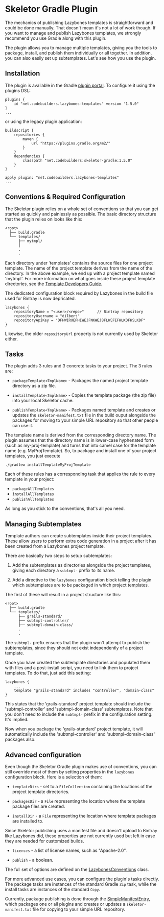 # Skeletor Gradle Plugin

The mechanics of publishing Lazybones templates is straightforward and could
be done manually. That doesn't mean it's not a lot of work though. If you want
to manage and publish Lazybones templates, we strongly recommend you use Gradle
along with this plugin.

The plugin allows you to manage multiple templates, giving you the tools to
package, install, and publish them individually or all together. In addition, 
you can also easily set up subtemplates. Let's see how you use the plugin.

## Installation

The plugin is available in the Gradle [plugin portal](https://plugins.gradle.org/plugin/net.codebuilders.lazybones-templates).
To configure it using the plugins DSL:

    plugins {
        id "net.codebuilders.lazybones-templates" version "1.5.0"
    }
    ...
or using the legacy plugin application:

    buildscript {
        repositories {
            maven {
                url "https://plugins.gradle.org/m2/"
            }
        }
        dependencies {
            classpath "net.codebuilders:skeletor-gradle:1.5.0"
        }
    }

    apply plugin: "net.codebuilders.lazybones-templates"
	...

## Conventions & Required Configuration

The Skeletor plugin relies on a whole set of conventions so that you can get
started as quickly and painlessly as possible. The basic directory structure
that the plugin relies on looks like this:

    <root>
      ├── build.gradle
      └── templates/
          ├── mytmpl/
          │
          .
          .
          
Each directory under 'templates' contains the source files for one project
template. The name of the project template derives from the name of the
directory. In the above example, we end up with a project template named
'mytmpl'. For more information on what goes inside these project template
directories, see the [Template Developers Guide](https://github.com/cbmarcum/skeletor/wiki/Template-Developers-Guide).

The dedicated configuration block required by Lazybones in the build file used 
for Bintray is now depricated.

    lazybones {
    	repositoryName = "<user>/<repo>"      // Bintray repository
    	repositoryUsername = "dilbert"
    	repositoryApiKey = "DFHWIRUEFHIWEJFNKWEJBFLWEFEFHLKDFHSLKDF"
    }

Likewise, the older `repositoryUrl` property is not currently used by Skeletor 
either.

## Tasks

The plugin adds 3 rules and 3 concrete tasks to your project. The 3 rules are:

* `packageTemplate<TmplName>` - Packages the named project template directory
as a zip file.
  
* `installTemplate<TmplName>` - Copies the template package (the zip file) into
your local Skeletor cache.

* `publishTemplate<TmplName>` - Packages named template and creates or updates 
the `skeletor-manifest.txt` file in the build ouput alongside the packages for 
moving to your simple URL repository so that other people can use it.

The template name is derived from the corresponding directory name. The plugin
assumes that the directory name is in lower-case hyphenated form (such as
my-proj-template) and turns that into camel case for the template name (e.g.
MyProjTemplate). So, to package and install one of your project templates, you
just execute

    ./gradlew installTemplateMyProjTemplate
    
Each of these rules has a corresponding task that applies the rule to every
template in your project:

* `packageAllTemplates`
* `installAllTemplates`
* `publishAllTemplates`

As long as you stick to the conventions, that's all you need.
 
## Managing Subtemplates

Template authors can create subtemplates inside their project templates. These 
allow users to perform extra code generation in a project after it has been 
created from a Lazybones project template.

There are basically two steps to setup subtemplates:

1. Add the subtemplates as directories alongside the project templates, giving
   each directory a `subtmpl-` prefix to its name.

2. Add a directive to the `lazybones` configuration block telling the plugin
   which subtemplates are to be packaged in which project templates.

The first of these will result in a project structure like this:

    <root>
      ├── build.gradle
      └── templates/
          ├── grails-standard/
          ├── subtmpl-controller/
          ├── subtmpl-domain-class/
          .
          .

The `subtmpl-` prefix ensures that the plugin won't attempt to publish the
subtemplates, since they should not exist independently of a project template.

Once you have created the subtemplate directories and populated them with
files and a post-install script, you need to link them to project templates.
To do that, just add this setting:

    lazybones {
        ...
        template "grails-standard" includes "controller", "domain-class"
	}

This states that the 'grails-standard' project template should include the
'subtmpl-controller' and 'subtmpl-domain-class' subtemplates. Note that you
don't need to include the `subtmpl-` prefix in the configuration setting. It's
implied.

Now when you package the 'grails-standard' project template, it will
automatically include the 'subtmpl-controller' and 'subtmpl-domain-class'
packages also.

## Advanced configuration

Even though the Skeletor Gradle plugin makes use of conventions, you can still
override most of them by setting properties in the `lazybones` configuration
block. Here is a selection of them:

* `templateDirs` - set to a `FileCollection` containing the locations of the
project template directories.

* `packagesDir` - a `File` representing the location where the template package
files are created.

* `installDir` - a `File` representing the location where template packages are
installed to.

Since Skeletor publishing uses a manifest file and doesn't upload to
Bintray like Lazybones did, these properties are not currently used but left in 
case they are needed for customized builds.

* `licenses` - a list of license names, such as "Apache-2.0".

* `publish` - a boolean.

The full set of options are defined on the [LazybonesConventions](https://github.com/cbmarcum/skeletor/blob/master/lazybones-gradle-plugin/src/main/groovy/uk/co/cacoethes/gradle/lazybones/LazybonesConventions.groovy)
class.

For more advanced use cases, you can configure the plugin's tasks directly. The
package tasks are instances of the standard Gradle `Zip` task, while the install
tasks are instances of the standard `Copy`.

Currently, package publishing is done through the [SimpleManifestEntry](https://github.com/cbmarcum/skeletor/blob/master/lazybones-gradle-plugin/src/main/groovy/uk/co/cacoethes/gradle/tasks/SimpleManifestEntry.groovy),
which packages one or all plugins and creates or updates a `skeletor-manifest.txt` 
file for copying to your simple URL repository.
